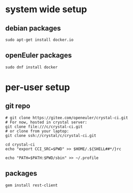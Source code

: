 # system wide setup

## debian packages

	sudo apt-get install docker.io

## openEuler packages

	sudo dnf install docker

# per-user setup

## git repo

	# git clone https://gitee.com/openeuler/crystal-ci.git
	# For now, hosted in crystal server:
	git clone file:///c/crystal-ci.git
	# or clone from your laptop:
	git clone ssh://crystal/c/crystal-ci.git

	cd crystal-ci
	echo "export CCI_SRC=$PWD" >> $HOME/.${SHELL##*/}rc

	echo "PATH=$PATH:$PWD/sbin" >> ~/.profile

## packages

	gem install rest-client
